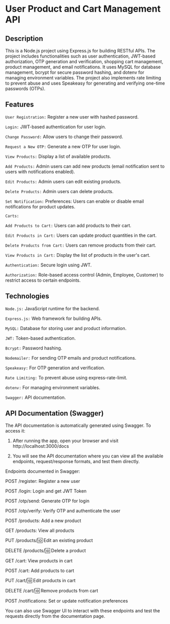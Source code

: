 # User Product and Cart Management API

## Description

This is a Node.js project using Express.js for building RESTful APIs. The project includes functionalities such as user authentication, JWT-based authorization, OTP generation and verification, shopping cart management, product management, and email notifications. It uses MySQL for database management, bcrypt for secure password hashing, and dotenv for managing environment variables. The project also implements rate limiting to prevent abuse and uses Speakeasy for generating and verifying one-time passwords (OTPs).

## Features

`User Registration:` Register a new user with hashed password.

`Login:` JWT-based authentication for user login.

`Change Password:` Allow users to change their password.

`Request a New OTP:` Generate a new OTP for user login.

`View Products:` Display a list of available products.

`Add Products:` Admin users can add new products (email notification sent to users with notifications enabled).

`Edit Products:` Admin users can edit existing products.

`Delete Products:` Admin users can delete products.

`Set Notification:` Preferences: Users can enable or disable email notifications for product updates.

`Carts:`

`Add Products to Cart:` Users can add products to their cart.

`Edit Products in Cart:` Users can update product quantities in the cart.

`Delete Products from Cart:` Users can remove products from their cart.

`View Products in Cart:` Display the list of products in the user's cart.

`Authentication:` Secure login using JWT.

`Authorization:` Role-based access control (Admin, Employee, Customer) to restrict access to certain endpoints.

## Technologies

`Node.js:` JavaScript runtime for the backend.

`Express.js:` Web framework for building APIs.

`MySQL:` Database for storing user and product information.

`JWT:` Token-based authentication.

`Bcrypt:` Password hashing.

`Nodemailer:` For sending OTP emails and product notifications.

`Speakeasy:` For OTP generation and verification.

`Rate Limiting:` To prevent abuse using express-rate-limit.

`dotenv:` For managing environment variables.

`Swagger:` API documentation.

## API Documentation (Swagger)
The API documentation is automatically generated using Swagger. To access it:

1. After running the app, open your browser and visit http://localhost:3000/docs

2. You will see the API documentation where you can view all the available endpoints, request/response formats, and test them directly.

Endpoints documented in Swagger:

POST /register: Register a new user

POST /login: Login and get JWT Token

POST /otp/send: Generate OTP for login

POST /otp/verify: Verify OTP and authenticate the user

POST /products: Add a new product

GET /products: View all products

PUT /products/:id: Edit an existing product

DELETE /products/:id: Delete a product

GET /cart: View products in cart

POST /cart: Add products to cart

PUT /cart/:id: Edit products in cart

DELETE /cart/:id: Remove products from cart

POST /notifications: Set or update notification preferences

You can also use Swagger UI to interact with these endpoints and test the requests directly from the documentation page.

